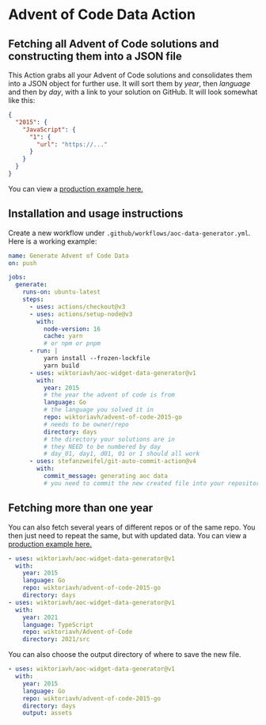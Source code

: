 # Advent of Code Data Action

## Fetching all Advent of Code solutions and constructing them into a JSON file

This Action grabs all your Advent of Code solutions and consolidates them into a JSON object for further use. It will sort them by _year_, then _language_ and then by _day_, with a link to your solution on GitHub. It will look somewhat like this:

```json
{
  "2015": {
    "JavaScript": {
      "1": {
        "url": "https://..."
      }
    }
  }
}
```

You can view a [production example here.](/aoc-data.json)

## Installation and usage instructions

Create a new workflow under `.github/workflows/aoc-data-generator.yml`. Here is a working example:

```yml
name: Generate Advent of Code Data
on: push

jobs:
  generate:
    runs-on: ubuntu-latest
    steps:
      - uses: actions/checkout@v3
      - uses: actions/setup-node@v3
        with:
          node-version: 16
          cache: yarn
          # or npm or pnpm
      - run: |
          yarn install --frozen-lockfile
          yarn build
      - uses: wiktoriavh/aoc-widget-data-generator@v1
        with:
          year: 2015
          # the year the advent of code is from
          language: Go
          # the language you solved it in
          repo: wiktoriavh/advent-of-code-2015-go
          # needs to be owner/repo
          directory: days
          # the directory your solutions are in
          # they NEED to be numbered by day
          # day_01, day1, d01, 01 or 1 should all work
      - uses: stefanzweifel/git-auto-commit-action@v4
        with:
          commit_message: generating aoc data
          # you need to commit the new created file into your repository
```

## Fetching more than one year

You can also fetch several years of different repos or of the same repo. You then just need to repeat the same, but with updated data. You can view a [production example here.](.github/workflows/aoc-widget-data-generator.yml)

```yml
- uses: wiktoriavh/aoc-widget-data-generator@v1
  with:
    year: 2015
    language: Go
    repo: wiktoriavh/advent-of-code-2015-go
    directory: days
- uses: wiktoriavh/aoc-widget-data-generator@v1
  with:
    year: 2021
    language: TypeScript
    repo: wiktoriavh/Advent-of-Code
    directory: 2021/src
```

You can also choose the output directory of where to save the new file.

```yml
- uses: wiktoriavh/aoc-widget-data-generator@v1
  with:
    year: 2015
    language: Go
    repo: wiktoriavh/advent-of-code-2015-go
    directory: days
    output: assets
```
